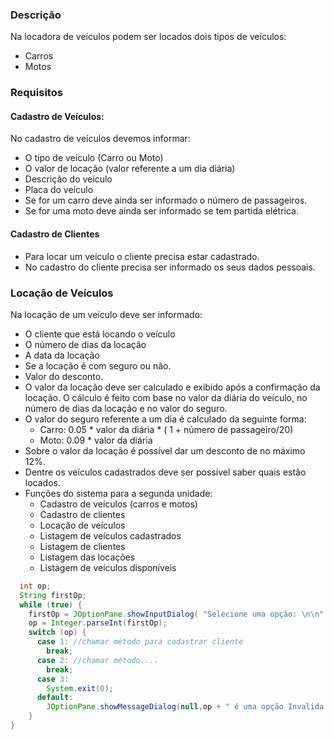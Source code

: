 ### Descrição

Na locadora de veículos podem ser locados dois tipos de veículos:

* Carros
* Motos

### Requisitos

#### Cadastro de Veículos:

No cadastro de veículos devemos informar:
* O tipo de veículo (Carro ou Moto)
* O valor de locação (valor referente a um dia diária)
* Descrição do veículo
* Placa do veículo
* Se for um carro deve ainda ser informado o número de passageiros.
* Se for uma moto deve ainda ser informado se tem partida elétrica.

#### Cadastro de Clientes

  * Para locar um veículo o cliente precisa estar cadastrado.
  * No cadastro do cliente precisa ser informado os seus dados pessoais.

### Locação de Veículos

Na locação de um veículo deve ser informado:
  * O cliente que está locando o veículo
  * O número de dias da locação
  * A data da locação
  * Se a locação é com seguro ou não.
  * Valor do desconto.
  *  O valor da locação deve ser calculado e exibido após a confirmação da locação. O cálculo é feito com base no valor da diária do veículo, no número de dias da locação e no valor do seguro.
  * O valor do seguro referente a um dia é calculado da seguinte forma:
    * Carro: 0.05 * valor da diária * ( 1 + número de passageiro/20)
    * Moto: 0.09 * valor da diária
  * Sobre o valor da locação é possível dar um desconto de no máximo 12%.
  * Dentre os veículos cadastrados deve ser possível saber quais estão locados.
  * Funções do sistema para a segunda unidade:
    * Cadastro de veículos (carros e motos)
    * Cadastro de clientes
    * Locação de veículos
    * Listagem de veículos cadastrados
    * Listagem de clientes
    * Listagem das locações
    * Listagem de veículos disponíveis

```java
  int op;
  String firstOp;
  while (true) {
    firstOp = JOptionPane.showInputDialog( "Selecione uma opção: \n\n" + "1 -- Cadastrar Cliente\n" + "2 -- ........\n" + "3 -- Sair\n");
    op = Integer.parseInt(firstOp);
    switch (op) {
      case 1: //chamar método para cadastrar cliente
        break;
      case 2: //chamar método....
        break;
      case 3:
        System.exit(0);
      default:
        JOptionPane.showMessageDialog(null,op + " é uma opção Invalida!", "ERRO",JOptionPane.ERROR_MESSAGE );
    }
}
```
